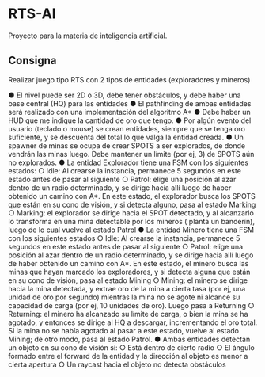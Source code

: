 # RTS-AI

Proyecto para la materia de inteligencia artificial.

## Consigna

Realizar juego tipo RTS con 2 tipos de entidades (exploradores y mineros)

● El nivel puede ser 2D o 3D, debe tener obstáculos, y debe haber una base central (HQ)
para las entidades
● El pathfinding de ambas entidades será realizado con una implementación del algoritmo A*
● Debe haber un HUD que me indique la cantidad de oro que tengo.
● Por algún evento del usuario (teclado o mouse) se crean entidades, siempre que se tenga
oro suficiente, y se descuenta del total lo que valga la entidad creada.
● Un spawner de minas se ocupa de crear SPOTS a ser explorados, de donde vendrán las
minas luego. Debe mantener un límite (por ej, 3) de SPOTS aún no explorados.
● La entidad Explorador tiene una FSM con los siguientes estados:
  ○ Idle: Al crearse la instancia, permanece 5 segundos en este estado antes de pasar al
    siguiente
  ○ Patrol: elige una posición al azar dentro de un radio determinado, y se dirige hacia
    allí luego de haber obtenido un camino con A*.
    En este estado, el explorador busca los SPOTS que están en su cono de visión, y si
    detecta alguno, pasa al estado Marking
  ○ Marking: el explorador se dirige hacia el SPOT detectado, y al alcanzarlo lo
    transforma en una mina detectable por los mineros ( planta un banderín), luego de lo
    cual vuelve al estado Patrol
● La entidad Minero tiene una FSM con los siguientes estados
  ○ Idle: Al crearse la instancia, permanece 5 segundos en este estado antes de pasar al
    siguiente
  ○ Patrol: elige una posición al azar dentro de un radio determinado, y se dirige hacia
    allí luego de haber obtenido un camino con A*.
    En este estado, el minero busca las minas que hayan marcado los exploradores, y si
    detecta alguna que están en su cono de visión, pasa al estado Mining
  ○ Mining: el minero se dirige hacia la mina detectada, y extrae oro de la mina a cierta
    tasa (por ej, una unidad de oro por segundo) mientras la mina no se agote ni alcance
    su capacidad de carga (por ej, 10 unidades de oro). Luego pasa a Returning
    ○ Returning: el minero ha alcanzado su límite de carga, o bien la mina se ha agotado,
    y entonces se dirige al HQ a descargar, incrementando el oro total.
    Si la mina no se había agotado al pasar a este estado, vuelve al estado Mining; de
    otro modo, pasa al estado Patrol.
● Ambas entidades detectan un objeto en su cono de visión si:
  ○ Está dentro de cierto radio
  ○ El ángulo formado entre el forward de la entidad y la dirección al objeto es menor a
    cierta apertura
  ○ Un raycast hacia el objeto no detecta obstáculos
